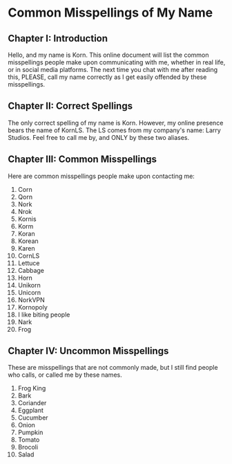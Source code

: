 # Common Misspellings of My Name

## Chapter I: Introduction
Hello, and my name is Korn. This online document will list the common misspellings people make upon communicating with me, whether in real life, or in social media platforms. The next time you chat with me after reading this, PLEASE, call my name correctly as I get easily offended by these misspellings.

## Chapter II: Correct Spellings
The only correct spelling of my name is Korn. However, my online presence bears the name of KornLS. The LS comes from my company's name: Larry Studios. Feel free to call me by, and ONLY by these two aliases.

## Chapter III: Common Misspellings
Here are common misspellings people make upon contacting me:

1. Corn
2. Qorn
3. Nork
4. Nrok
5. Kornis
6. Korm
7. Koran
8. Korean
9. Karen
10. CornLS
11. Lettuce
12. Cabbage
13. Horn
14. Unikorn
15. Unicorn
16. NorkVPN
17. Kornopoly
18. I like biting people
19. Nark
20. Frog

## Chapter IV: Uncommon Misspellings
These are misspellings that are not commonly made, but I still find people who calls, or called me by these names.

1. Frog King
2. Bark
3. Coriander
4. Eggplant
5. Cucumber
6. Onion
7. Pumpkin
8. Tomato
9. Brocoli
10. Salad
